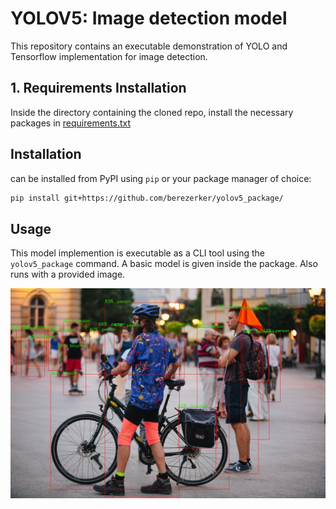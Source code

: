 # YOLOV5: Image detection model
This repository contains an executable demonstration of YOLO and Tensorflow implementation for image detection.

## 1. Requirements Installation
Inside the directory containing the cloned repo, install the necessary packages in [requirements.txt](https://github.com/berezerker/YOLO_cv_HSE/blob/main/demo/requirements.txt)

## Installation
can be installed from PyPI using `pip` or your package manager of choice:

```bash
pip install git+https://github.com/berezerker/yolov5_package/
```
## Usage

This model implemention is executable as a CLI tool using the `yolov5_package` command. 
A basic model is given inside the package. Also runs with a provided image.

![Example output of the model](image_testyolov5_output.jpg)
